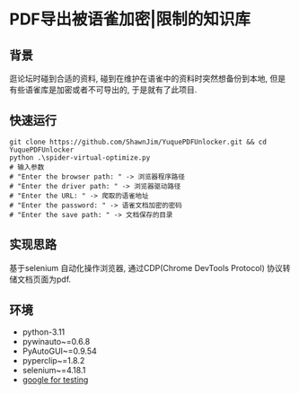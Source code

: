 # PDF导出被语雀加密|限制的知识库

## 背景

逛论坛时碰到合适的资料, 碰到在维护在语雀中的资料时突然想备份到本地, 但是有些语雀库是加密或者不可导出的, 于是就有了此项目.

## 快速运行

```shell
git clone https://github.com/ShawnJim/YuquePDFUnlocker.git && cd YuquePDFUnlocker
python .\spider-virtual-optimize.py
# 输入参数
# "Enter the browser path: " -> 浏览器程序路径
# "Enter the driver path: " -> 浏览器驱动路径
# "Enter the URL: " -> 爬取的语雀地址
# "Enter the password: " -> 语雀文档加密的密码
# "Enter the save path: " -> 文档保存的目录
```
## 实现思路

基于selenium 自动化操作浏览器, 通过CDP(Chrome DevTools Protocol) 协议转储文档页面为pdf.

## 环境

- python-3.11
- pywinauto~=0.6.8
- PyAutoGUI~=0.9.54
- pyperclip~=1.8.2
- selenium~=4.18.1
- [google for testing](https://googlechromelabs.github.io/chrome-for-testing/)
